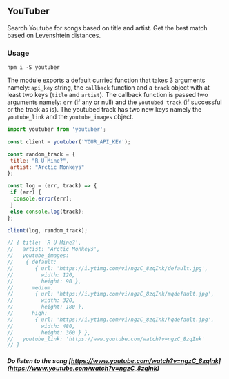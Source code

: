 ## YouTuber
Search Youtube for songs based on title and artist. Get the best match based on Levenshtein distances.

### Usage
```
npm i -S youtuber
```

The module exports a default curried function that takes 3 arguments namely: `api_key` string, the `callback` function and a `track` object with at least two keys (`title` and `artist`). The callback function is passed two arguments namely: `err` (if any or null) and the `youtubed track` (if successful or the track as is). The youtubed track has two new keys namely the `youtube_link` and the `youtube_images` object.

```javascript
import youtuber from 'youtuber';

const client = youtuber('YOUR_API_KEY');

const random_track = {
 title: "R U Mine?",
 artist: "Arctic Monkeys"
};

const log = (err, track) => {
 if (err) {
  console.error(err);
 }
 else console.log(track);
};

client(log, random_track);

// { title: 'R U Mine?',
//   artist: 'Arctic Monkeys',
//   youtube_images:
//    { default:
//       { url: 'https://i.ytimg.com/vi/ngzC_8zqInk/default.jpg',
//         width: 120,
//         height: 90 },
//      medium:
//       { url: 'https://i.ytimg.com/vi/ngzC_8zqInk/mqdefault.jpg',
//         width: 320,
//         height: 180 },
//      high:
//       { url: 'https://i.ytimg.com/vi/ngzC_8zqInk/hqdefault.jpg',
//         width: 480,
//         height: 360 } },
//   youtube_link: 'https://www.youtube.com/watch?v=ngzC_8zqInk'
// }

```

##### Do listen to the song [https://www.youtube.com/watch?v=ngzC_8zqInk](https://www.youtube.com/watch?v=ngzC_8zqInk)
